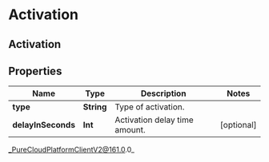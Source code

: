 # Activation

## Activation

## Properties

|Name | Type | Description | Notes|
|------------ | ------------- | ------------- | -------------|
| **type** | **String** | Type of activation. | |
| **delayInSeconds** | **Int** | Activation delay time amount. | [optional] |



_PureCloudPlatformClientV2@161.0.0_

